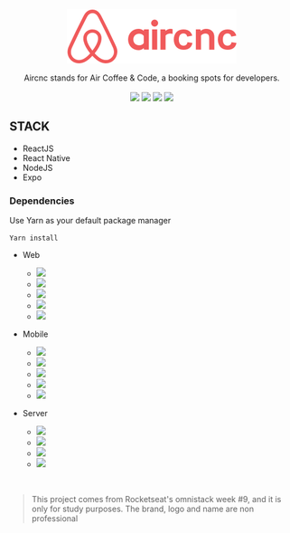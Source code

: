 <p align="center"> 
    <img src="frontend/src/assets/logo@2x.png">
</p>

<p align="center">
Aircnc stands for Air Coffee &amp; Code, a booking spots for developers.

<br>
<br>

<img src="https://img.shields.io/github/stars/marcelogaldino/aircnc"/>
<img src="https://img.shields.io/github/forks/marcelogaldino/aircnc"/>
<img src="https://img.shields.io/github/issues/marcelogaldino/aircnc"/>
<img src="https://img.shields.io/github/license/marcelogaldino/aircnc"/>

## STACK

- ReactJS
- React Native
- NodeJS
- Expo

### Dependencies

<p>
Use Yarn as your default package manager

```
Yarn install
``` 
</p>

- Web
    - <img src="https://img.shields.io/badge/React-^16.10.2-blue"/> 
    - <img src="https://img.shields.io/badge/Axios-^0.19.0-blue"/> 
    - <img src="https://img.shields.io/badge/ReactDOM-^16.10.2-blue"/> 
    - <img src="https://img.shields.io/badge/ReactRouterDOM-^5.1.2-blue"/> 
    - <img src="https://img.shields.io/badge/ReactScripts-3.2.0-blue"/> 

- Mobile
    - <img src="https://img.shields.io/badge/Axios-^0.19.0-blueviolet"/>
    - <img src="https://img.shields.io/badge/ReactNative-0.60.0-blueviolet"/> 
    - <img src="https://img.shields.io/badge/expo-^35.0.0-blueviolet"/> 
    - <img src="https://img.shields.io/badge/ReactNavigation-^4.0.10-blueviolet"/> 
    - <img src="https://img.shields.io/badge/ReactNativeReanimated-~1.2.0-blueviolet"/> 

- Server
    - <img src="https://img.shields.io/badge/cors-^2.8.5-green"/> 
    - <img src="https://img.shields.io/badge/express-^4.17.1-green"/> 
    - <img src="https://img.shields.io/badge/mongoose-^5.7.5-green"/> 
    - <img src="https://img.shields.io/badge/multer-^1.4.2-green"/>

<br>

<blockquote alt="[ignore]">
<p>
This project comes from Rocketseat's omnistack week #9, and it is only for study purposes. The brand, logo and name are non professional
</p>
</blockquote>